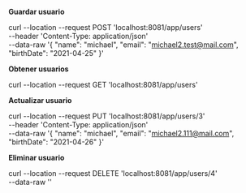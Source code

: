 **Guardar usuario**

curl --location --request POST 'localhost:8081/app/users' \
--header 'Content-Type: application/json' \
--data-raw '{
    "name": "michael",
    "email": "michael2.test@mail.com",
    "birthDate": "2021-04-25"
}'

**Obtener usuarios**

curl --location --request GET 'localhost:8081/app/users'

**Actualizar usuario**

curl --location --request PUT 'localhost:8081/app/users/3' \
--header 'Content-Type: application/json' \
--data-raw '{
    "name": "michael",
    "email": "michael2.111@mail.com",
    "birthDate": "2021-04-26"
}'

**Eliminar usuario**

curl --location --request DELETE 'localhost:8081/app/users/4' \
--data-raw ''